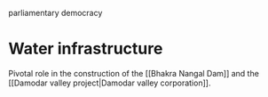parliamentary democracy
# Water infrastructure
Pivotal role in the construction of the [[Bhakra Nangal Dam]] and the [[Damodar valley project|Damodar valley corporation]].